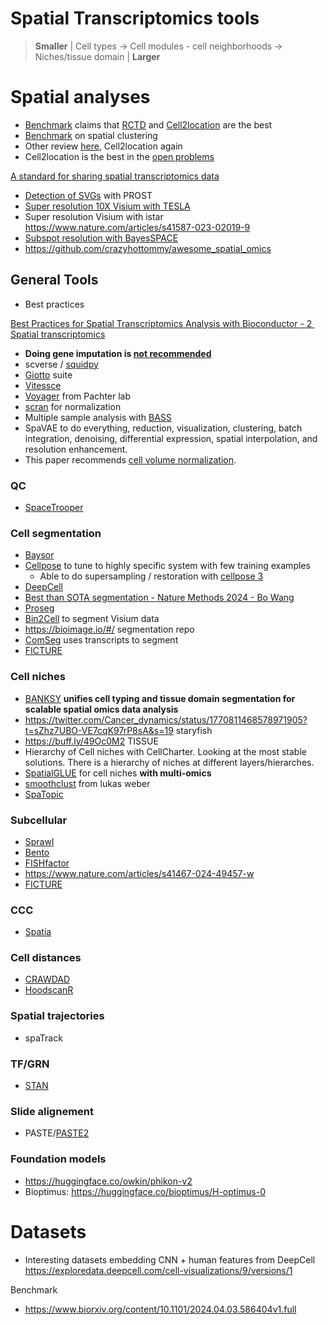 # Spatial Transcriptomics tools

> **Smaller** | Cell types → Cell modules - cell neighborhoods → Niches/tissue domain | **Larger**

# Spatial analyses

- [Benchmark](https://www.biorxiv.org/content/10.1101/2023.03.22.533802v3.full.pdf) claims that [RCTD](https://github.com/dmcable/spacexr) and [Cell2location](https://github.com/BayraktarLab/cell2location) are the best
- [Benchmark](https://www.nature.com/articles/s41592-024-02215-8) on spatial clustering
- Other review [here](https://www.nature.com/articles/s41467-023-37168-7#Fig2), Cell2location again
- Cell2location is the best in the [open problems](https://openproblems.bio/results/spatial_decomposition/)

[A standard for sharing spatial transcriptomics data](https://www.cell.com/cell-genomics/fulltext/S2666-979X(23)00171-4)

- [Detection of SVGs](https://www.nature.com/articles/s41467-024-44835-w) with PROST
- [Super resolution 10X Visium with TESLA](https://www.cell.com/cell-systems/pdf/S2405-4712(23)00084-4.pdf)
- Super resolution Visium with istar https://www.nature.com/articles/s41587-023-02019-9
- [Subspot resolution with BayesSPACE](https://www.ncbi.nlm.nih.gov/pmc/articles/PMC8763026/)
- https://github.com/crazyhottommy/awesome_spatial_omics

## General Tools

- Best practices

[Best Practices for Spatial Transcriptomics Analysis with Bioconductor - 2  Spatial transcriptomics](https://lmweber.org/BestPracticesST/chapters/spatial-transcriptomics.html)

- **Doing gene imputation is [not recommended](https://github.com/BayraktarLab/cell2location/issues/379)**
- scverse / [squidpy](https://squidpy.readthedocs.io/en/stable/)
- [Giotto](https://giottosuite.readthedocs.io/en/latest/) suite
- [Vitessce](http://vitessce.io/)
- [Voyager](https://github.com/pachterlab/voyager) from Pachter lab
- [scran](https://genomebiology.biomedcentral.com/articles/10.1186/s13059-024-03241-7) for normalization
- Multiple sample analysis with [BASS](https://genomebiology.biomedcentral.com/articles/10.1186/s13059-024-03361-0)
- SpaVAE to do everything, reduction, visualization, clustering, batch integration, denoising, differential expression, spatial interpolation, and resolution enhancement.
- This paper recommends [cell volume normalization](https://genomebiology.biomedcentral.com/articles/10.1186/s13059-024-03303-w#Fig7).

### QC

- [SpaceTrooper](https://htmlpreview.github.io/?https://github.com/drighelli/SpaceTrooper/blob/main/vignette/introduction.html)

### Cell segmentation

- [Baysor](https://github.com/kharchenkolab/Baysor)
- [Cellpose](https://github.com/MouseLand/cellpose) to tune to highly specific system with few training examples
    - Able to do supersampling / restoration with [cellpose 3](https://www.biorxiv.org/content/10.1101/2024.02.10.579780v2)
- [DeepCell](https://github.com/vanvalenlab/deepcell-tf?tab=readme-ov-file)
- [Best than SOTA segmentation - Nature Methods 2024 - Bo Wang](https://www.nature.com/articles/s41592-024-02233-6#Fig3)
- [Proseg](https://www.biorxiv.org/content/10.1101/2024.04.25.591218v1.full.pdf)
- [Bin2Cell](https://www.biorxiv.org/content/10.1101/2024.06.19.599766v1) to segment Visium data
- https://bioimage.io/#/ segmentation repo
- [ComSeg](https://www.nature.com/articles/s42003-024-06480-3) uses transcripts to segment
- [FICTURE](https://www.nature.com/articles/s41592-024-02415-2)

### Cell niches

- [BANKSY](https://www.nature.com/articles/s41588-024-01664-3) **unifies cell typing and tissue domain segmentation for scalable spatial omics data analysis**
- https://twitter.com/Cancer_dynamics/status/1770811468578971905?t=sZhz7UBO-VE7cqK97rP8sA&s=19 staryfish
- https://buff.ly/49Oc0M2 TISSUE
- Hierarchy of Cell niches with CellCharter. Looking at the most stable solutions. There is a hierarchy of niches at different layers/hierarches.
- [SpatialGLUE](https://www.nature.com/articles/s41592-024-02316-4) for cell niches **with multi-omics**
- [smoothclust](https://github.com/lmweber/smoothclust) from lukas weber
- [SpaTopic](https://www.science.org/doi/10.1126/sciadv.adp4942)

### Subcellular

- [Sprawl](https://elifesciences.org/reviewed-preprints/87517)
- [Bento](https://www.notion.so/Spatial-analyses-0d451532f4c64fc599cb6ceb469ab523?pvs=21)
- [FISHfactor](https://academic.oup.com/bioinformatics/article/39/5/btad183/7114027)
- https://www.nature.com/articles/s41467-024-49457-w
- [FICTURE](https://www.nature.com/articles/s41592-024-02415-2)

### CCC

- [Spatia](https://www.nature.com/articles/s41592-024-02408-1#Fig2)

### Cell distances

- [CRAWDAD](https://github.com/JEFworks-Lab/CRAWDAD?tab=readme-ov-file)
- [HoodscanR](https://www.biorxiv.org/content/10.1101/2024.03.26.586902v1)

### Spatial trajectories

- spaTrack

### TF/GRN

- [STAN](https://www.biorxiv.org/content/10.1101/2024.06.26.600782v2.full.pdf)

### Slide alignement

- PASTE/[PASTE2](https://www.ncbi.nlm.nih.gov/pmc/articles/PMC9881963/)

### Foundation models

- https://huggingface.co/owkin/phikon-v2
- Bioptimus: https://huggingface.co/bioptimus/H-optimus-0

# Datasets

- Interesting datasets embedding CNN + human features from DeepCell https://exploredata.deepcell.com/cell-visualizations/9/versions/1

Benchmark

- https://www.biorxiv.org/content/10.1101/2024.04.03.586404v1.full
